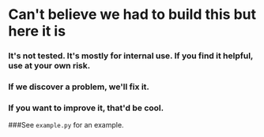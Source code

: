 # Can't believe we had to build this but here it is
### It's not tested. It's mostly for internal use. If you find it helpful, use at your own risk.
### If we discover a problem, we'll fix it.
### If you want to improve it, that'd be cool.

###See `example.py` for an example.